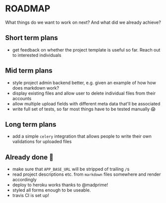# ROADMAP
What things do we want to work on next? And what did we already achieve?

## Short term plans
- get feedback on whether the project template is useful so far. Reach out to interested individuals

## Mid term plans
- style project admin backend better, e.g. given an example of how how does markdown work?
- display existing files and allow user to delete individual files from their accounts
- allow multiple upload fields with different meta data that'll be associated
- write full set of tests, so far most things have to be tested manually 😱

## Long term plans
- add a simple `celery` integration that allows people to write their own validations for uploaded files

## Already done 🎉
- make sure that `APP_BASE_URL` will be stripped of trailing `/`s
- read project descriptions etc. from `markdown` files somewhere and render accordingly
- deploy to heroku works thanks to @madprime!
- styled all forms enough to be useable.
- travis CI is set up!
